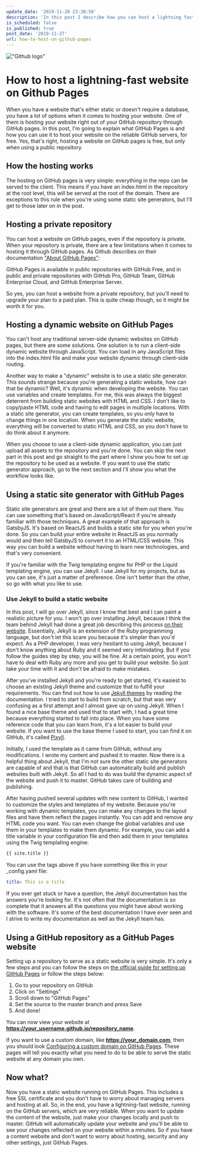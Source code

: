 ```yaml
---
update_date: '2019-11-20 23:38:58'
description: 'In this post I describe how you can host a lightning fast website on Github Pages for free. There are several ways of approaching this situation. Out of all the great solutions I describe how to do this with Jekyll.'
is_scheduled: false
is_published: true
post_date: '2019-11-27'
url: how-to-host-on-github-pages
---
```

!["Github logo"](/images/articles/github-logo.png)
# How to host a lightning-fast website on Github Pages
When you have a website that's either static or doesn't require a database, you have a lot of options when it comes to hosting your website. One of them is hosting your website right out of your GitHub repository through GitHub pages. In this post, I'm going to explain what GitHub Pages is and how you can use it to host your website on the reliable GitHub servers, for free. Yes, that's right, hosting a website on GitHub pages is free, but only when using a public repository.  

## How the hosting works
The hosting on GitHub pages is very simple: everything in the repo can be served to the client. This means if you have an index.html in the repository at the root level, this will be served at the root of the domain. There are exceptions to this rule when you're using some static site generators, but I'll get to those later on in the post.

## Hosting a private repository
You can host a website on GitHub pages, even if the repository is private. When your repository is private, there are a few limitations when it comes to hosting it through GitHub pages. As Github describes on their documentation ["About GitHub Pages"](https://help.github.com/en/github/working-with-github-pages/about-github-pages): 

GitHub Pages is available in public repositories with GitHub Free, and in public and private repositories with GitHub Pro, GitHub Team, GitHub Enterprise Cloud, and GitHub Enterprise Server.

So yes, you can host a website from a private repository, but you'll need to upgrade your plan to a paid plan. This is quite cheap though, so it might be worth it for you.

## Hosting a dynamic website on GitHub Pages
You can't host any traditional server-side dynamic websites on GitHub pages, but there are some solutions. One solution is to run a client-side dynamic website through JavaScript. You can load in any JavaScript files into the index.html file and make your website dynamic through client-side routing.

Another way to make a "dynamic" website is to use a static site generator. This sounds strange because you're generating a static website, how can that be dynamic? Well, it's dynamic when developing the website. You can use variables and create templates. For me, this was always the biggest deterrent from building static websites with HTML and CSS. I don't like to copy/paste HTML code and having to edit pages in multiple locations. With a static site generator, you can create templates, so you only have to change things in one location. When you generate the static website, everything will be converted to static HTML and CSS, so you don't have to do think about it anymore.

When you choose to use a client-side dynamic application, you can just upload all assets to the repository and you're done. You can skip the next part in this post and go straight to the part where I show you how to set up the repository to be used as a website. If you want to use the static generator approach, go to the next section and I'll show you what the workflow looks like.

## Using a static site generator with GitHub Pages
Static site generators are great and there are a lot of them out there. You can use something that's based on JavaScript/React if you're already familiar with those techniques. A great example of that approach is GatsbyJS. It's based on ReactJS and builds a static site for you when you're done. So you can build your entire website in ReactJS as you normally would and then tell GatsbyJS to convert it to an HTML/CSS website. This way you can build a website without having to learn new technologies, and that's very convenient.

If you're familiar with the Twig templating engine for PHP or the Liquid templating engine, you can use Jekyll. I use Jekyll for my projects, but as you can see, it's just a matter of preference. One isn't better than the other, so go with what you like to use.

### Use Jekyll to build a static website
In this post, I will go over Jekyll, since I know that best and I can paint a realistic picture for you. I won't go over installing Jekyll, because I think the team behind Jekyll had done a great job describing this process [on their website](https://jekyllrb.com/docs/installation/). Essentially, Jekyll is an extension of the Ruby programming language, but don't let this scare you because it's simpler than you'd expect. As a PHP developer, I was very hesitant to using Jekyll, because I don't know anything about Ruby and it seemed very intimidating. But if you follow the guides step by step, you will be fine. At a certain point, you won't have to deal with Ruby any more and you get to build your website. So just take your time with it and don't be afraid to make mistakes.

After you've installed Jekyll and you're ready to get started, it's easiest to choose an existing Jekyll theme and customize that to fulfill your requirements. You can find out how to use [Jekyll themes](https://jekyllrb.com/docs/themes/) by reading the documentation. I tried to start to build from scratch, but that was very confusing as a first attempt and I almost gave up on using Jekyll. When I found a nice base theme and used that to start with, I had a great time because everything started to fall into place. When you have some reference code that you can learn from, it's a lot easier to build your website. If you want to use the base theme I used to start, you can find it on GitHub, it's called [Pixyll](https://github.com/johno/pixyll).

Initially, I used the template as it came from GitHub, without any modifications. I wrote my content and pushed it to master. Now there is a helpful thing about Jekyll, that I'm not sure the other static site generators are capable of and that is that GitHub can automatically build and publish websites built with Jekyll. So all I had to do was build the dynamic aspect of the website and push it to master. GitHub takes care of building and publishing. 

After having pushed several updates with new content to GitHub, I wanted to customize the styles and templates of my website. Because you're working with dynamic templates, you can make any changes to the layout files and have them reflect the pages instantly. You can add and remove any HTML code you want. You can even change the global variables and use them in your templates to make them dynamic. For example, you can add a title variable in your configuration file and then add them in your templates using the Twig templating engine: 

```html
{{ site.title }}
```
You can use the tags above if you have something like this in your \_config.yaml file:
```yml
title: This is a title
```

If you ever get stuck or have a question, the Jekyll documentation has the answers you're looking for. It's not often that the documentation is so complete that it answers all the questions you might have about working with the software. It's some of the best documentation I have ever seen and I strive to write my documentation as well as the Jekyll team has.

## Using a GitHub repository as a GitHub Pages website
Setting up a repository to serve as a static website is very simple. It's only a few steps and you can follow the steps on [the official guide for setting up GitHub Pages](https://pages.github.com/) or follow the steps below:

1. Go to your repository on GitHub
2. Click on "Settings"
3. Scroll down to "GitHub Pages"
4. Set the source to the master branch and press Save
5. And done!

You can now view your website at **https://your_username.github.io/repository_name**.

If you want to use a custom domain, like **https://your_domain.com**, then you should look [Configuring a custom domain on GitHub Pages](https://help.github.com/en/github/working-with-github-pages/configuring-a-custom-domain-for-your-github-pages-site). These pages will tell you exactly what you need to do to be able to serve the static website at any domain you own.

## Now what?
Now you have a static website running on GitHub Pages. This includes a free SSL certificate and you don't have to worry about managing servers and hosting at all. So, in the end, you have a lightning-fast website, running on the GitHub servers, which are very reliable. When you want to update the content of the website, just make your changes locally and push to master. GitHub will automatically update your website and you'll be able to see your changes reflected on your website within a minutes. So if you have a content website and don't want to worry about hosting, security and any other settings, just GitHub Pages.